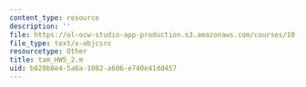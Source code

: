 ```yaml
---
content_type: resource
description: ''
file: https://ol-ocw-studio-app-production.s3.amazonaws.com/courses/10-34-numerical-methods-applied-to-chemical-engineering-fall-2015/b829b8e45a6a1082a606e740e41dd457_tam_HW5_2.m
file_type: text/x-objcsrc
resourcetype: Other
title: tam_HW5_2.m
uid: b829b8e4-5a6a-1082-a606-e740e41dd457
---
```

